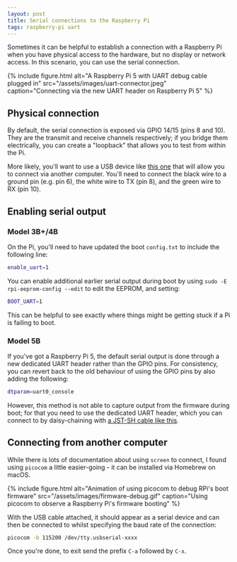 ```yaml
---
layout: post
title: Serial connections to the Raspberry Pi
tags: raspberry-pi uart
---
```


Sometimes it can be helpful to establish a connection with a Raspberry Pi when you have physical access to the hardware, but no display or network access. In this scenario, you can use the serial connection.

{%
  include figure.html
    alt="A Raspberry Pi 5 with UART debug cable plugged in"
    src="/assets/images/uart-connector.jpeg"
    caption="Connecting via the new UART header on Raspberry Pi 5"
%}

## Physical connection

By default, the serial connection is exposed via GPIO 14/15 (pins 8 and 10). They are the transmit and receive channels respectively; if you bridge them electrically, you can create a "loopback" that allows you to test from within the Pi.

More likely, you'll want to use a USB device like [this one](https://shop.pimoroni.com/products/usb-to-uart-serial-console-cable) that will allow you to connect via another computer. You'll need to connect the black wire to a ground pin (e.g. pin 6), the white wire to TX (pin 8), and the green wire to RX (pin 10).

## Enabling serial output

### Model 3B+/4B

On the Pi, you'll need to have updated the boot `config.txt` to include the following line:

```bash
enable_uart=1
```

You can enable additional earlier serial output during boot by using `sudo -E rpi-eeprom-config --edit` to edit the EEPROM, and setting:

```bash
BOOT_UART=1
```

This can be helpful to see exactly where things might be getting stuck if a Pi is failing to boot.

### Model 5B

If you've got a Raspberry Pi 5, the default serial output is done through a new dedicated UART header rather than the GPIO pins. For consistency, you can revert back to the old behaviour of using the GPIO pins by also adding the following:

```bash
dtparam=uart0_console
```

However, this method is not able to capture output from the firmware during boot; for that you need to use the dedicated UART header, which you can connect to by daisy-chaining with [a JST-SH cable like this](https://shop.pimoroni.com/products/pimoroni-pico-debug-cable?variant=39412106920019).

## Connecting from another computer

While there is lots of documentation about using `screen` to connect, I found using `picocom` a little easier-going - it can be installed via Homebrew on macOS.

{%
  include figure.html
    alt="Animation of using picocom to debug RPi's boot firmware"
    src="/assets/images/firmware-debug.gif"
    caption="Using picocom to observe a Raspberry Pi's firmware booting"
%}

With the USB cable attached, it should appear as a serial device and can then be connected to whilst specifying the baud rate of the connection:

```bash
picocom -b 115200 /dev/tty.usbserial-xxxx
```

Once you're done, to exit send the prefix `C-a` followed by `C-x`.

